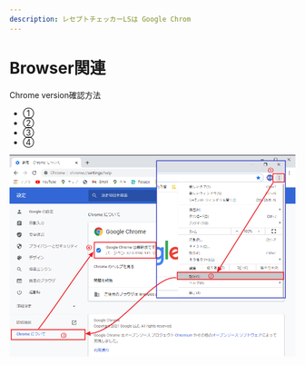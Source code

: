 ```yaml
---
description: レセプトチェッカーLSは Google Chrom
---
```


# Browser関連

Chrome version確認方法　

* ①
* ②
* ③
* ④

![](../.gitbook/assets/chrome-nobjonpng.png)

